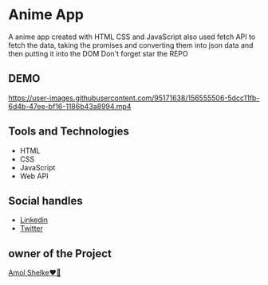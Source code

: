 # Anime App

A anime app created with HTML CSS and JavaScript also used fetch API to fetch the data, taking the promises and converting them into json data and then putting it into the DOM Don't forget star the REPO

## DEMO

https://user-images.githubusercontent.com/95171638/156555506-5dcc11fb-6d4b-47ee-bf16-1186b43a8994.mp4

## Tools and Technologies

- HTML
- CSS 
- JavaScript
- Web API

## Social handles

- [Linkedin](https://www.linkedin.com/in/amol-shelke-627813220/)
- [Twitter](https://twitter.com/Amol_shelke09)


## owner of the Project 

[Amol Shelke❤️‍🔥](https://github.com/AmolShelke2)

